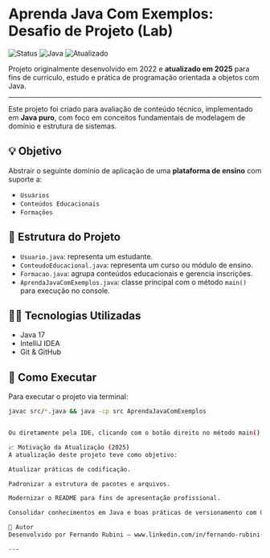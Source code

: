 ﻿# Aprenda Java Com Exemplos: Desafio de Projeto (Lab)

![Status](https://img.shields.io/badge/status-finalizado-yellow)
![Java](https://img.shields.io/badge/language-Java17-blue)
![Atualizado](https://img.shields.io/badge/Atualizado-2025-brightgreen)

Projeto originalmente desenvolvido em 2022 e **atualizado em 2025** para fins de currículo, estudo e prática de programação orientada a objetos com Java.

---

Este projeto foi criado para avaliação de conteúdo técnico, implementado em **Java puro**, com foco em conceitos fundamentais de modelagem de domínio e estrutura de sistemas.

## 💡 Objetivo

Abstrair o seguinte domínio de aplicação de uma **plataforma de ensino** com suporte a:
- `Usuários`
- `Conteúdos Educacionais`
- `Formações`

## 🔧 Estrutura do Projeto

- `Usuario.java`: representa um estudante.
- `ConteudoEducacional.java`: representa um curso ou módulo de ensino.
- `Formacao.java`: agrupa conteúdos educacionais e gerencia inscrições.
- `AprendaJavaComExemplos.java`: classe principal com o método `main()` para execução no console.

## 👨‍💻 Tecnologias Utilizadas

- Java 17
- IntelliJ IDEA
- Git & GitHub

## 🚀 Como Executar

Para executar o projeto via terminal:

```bash
javac src/*.java && java -cp src AprendaJavaComExemplos


Ou diretamente pela IDE, clicando com o botão direito no método main() da classe AprendaJavaComExemplos.

📈 Motivação da Atualização (2025)
A atualização deste projeto teve como objetivo:

Atualizar práticas de codificação.

Padronizar a estrutura de pacotes e arquivos.

Modernizar o README para fins de apresentação profissional.

Consolidar conhecimentos em Java e boas práticas de versionamento com Git.

🤝 Autor
Desenvolvido por Fernando Rubini — www.linkedin.com/in/fernando-rubini-dev-549abb24

---

